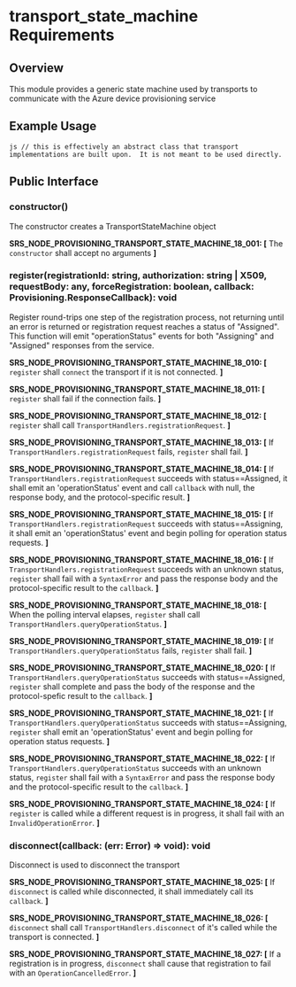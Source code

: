 # transport_state_machine Requirements

## Overview
This module provides a generic state machine used by transports to communicate with the Azure device provisioning service

## Example Usage
``js
  // this is effectively an abstract class that transport implementations are built upon.  It is not meant to be used directly.
``

## Public Interface

### constructor()
The constructor creates a TransportStateMachine object

**SRS_NODE_PROVISIONING_TRANSPORT_STATE_MACHINE_18_001: [** The `constructor` shall accept no arguments **]**


### register(registrationId: string, authorization: string | X509, requestBody: any, forceRegistration: boolean, callback: Provisioning.ResponseCallback): void
Register round-trips one step of the registration process, not returning until an error is returned or registration request reaches a status of "Assigned".  This function will emit "operationStatus" events for both "Assigning" and "Assigned" responses from the service.

**SRS_NODE_PROVISIONING_TRANSPORT_STATE_MACHINE_18_010: [** `register` shall `connect` the transport if it is not connected. **]**

**SRS_NODE_PROVISIONING_TRANSPORT_STATE_MACHINE_18_011: [** `register` shall fail if the connection fails. **]**

**SRS_NODE_PROVISIONING_TRANSPORT_STATE_MACHINE_18_012: [** `register` shall call `TransportHandlers.registrationRequest`. **]**

**SRS_NODE_PROVISIONING_TRANSPORT_STATE_MACHINE_18_013: [** If `TransportHandlers.registrationRequest` fails, `register` shall fail. **]**

**SRS_NODE_PROVISIONING_TRANSPORT_STATE_MACHINE_18_014: [** If `TransportHandlers.registrationRequest` succeeds with status==Assigned, it shall emit an 'operationStatus' event and call `callback` with null, the response body, and the protocol-specific result. **]**

**SRS_NODE_PROVISIONING_TRANSPORT_STATE_MACHINE_18_015: [** If `TransportHandlers.registrationRequest` succeeds with status==Assigning, it shall emit an 'operationStatus' event and begin polling for operation status requests. **]**

**SRS_NODE_PROVISIONING_TRANSPORT_STATE_MACHINE_18_016: [** If `TransportHandlers.registrationRequest` succeeds  with an unknown status, `register` shall fail with a `SyntaxError` and pass the response body and the protocol-specific result to the `callback`. **]**

**SRS_NODE_PROVISIONING_TRANSPORT_STATE_MACHINE_18_018: [** When the polling interval elapses, `register` shall call `TransportHandlers.queryOperationStatus`. **]**

**SRS_NODE_PROVISIONING_TRANSPORT_STATE_MACHINE_18_019: [** If `TransportHandlers.queryOperationStatus` fails, `register` shall fail. **]**

**SRS_NODE_PROVISIONING_TRANSPORT_STATE_MACHINE_18_020: [** If `TransportHandlers.queryOperationStatus` succeeds with status==Assigned, `register` shall complete and pass the body of the response and the protocol-spefic result to the `callback`. **]**

**SRS_NODE_PROVISIONING_TRANSPORT_STATE_MACHINE_18_021: [** If `TransportHandlers.queryOperationStatus` succeeds with status==Assigning, `register` shall emit an 'operationStatus' event and begin polling for operation status requests. **]**

**SRS_NODE_PROVISIONING_TRANSPORT_STATE_MACHINE_18_022: [** If `TransportHandlers.queryOperationStatus` succeeds with an unknown status, `register` shall fail with a `SyntaxError` and pass the response body and the protocol-specific result to the `callback`. **]**

**SRS_NODE_PROVISIONING_TRANSPORT_STATE_MACHINE_18_024: [** If `register` is called while a different request is in progress, it shall fail with an `InvalidOperationError`. **]**


### disconnect(callback: (err: Error) => void): void
Disconnect is used to disconnect the transport

**SRS_NODE_PROVISIONING_TRANSPORT_STATE_MACHINE_18_025: [** If `disconnect` is called while disconnected, it shall immediately call its `callback`. **]**

**SRS_NODE_PROVISIONING_TRANSPORT_STATE_MACHINE_18_026: [** `disconnect` shall call `TransportHandlers.disconnect` of it's called while the transport is connected. **]**

**SRS_NODE_PROVISIONING_TRANSPORT_STATE_MACHINE_18_027: [** If a registration is in progress, `disconnect` shall cause that registration to fail with an `OperationCancelledError`. **]**


